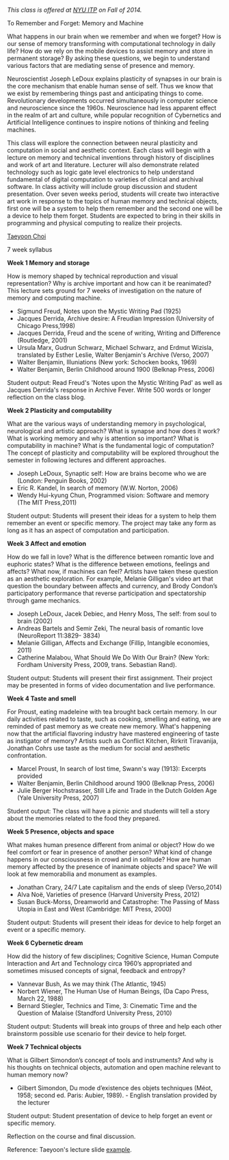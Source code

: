 
*This class is offered at <a href="http://itp.nyu.edu/sigs/program/">NYU ITP</a> on Fall of 2014.* 


To Remember and Forget: Memory and Machine 

What happens in our brain when we remember and when we forget? How is our sense of memory transforming with computational technology in daily life? How do we rely on the mobile devices to assist memory and store in permanent storage?  By asking these questions, we begin to understand various factors that are mediating sense of presence and memory. 

Neuroscientist Joseph LeDoux explains plasticity of synapses in our brain is the core mechanism that enable human sense of self. Thus we know that we exist by remembering things past and anticipating things to come. Revolutionary developments occurred simultaneously in computer science and neuroscience since the 1960s. Neuroscience had less apparent effect in the realm of art and culture, while popular recognition of Cybernetics and Artificial Intelligence continues to inspire notions of thinking and feeling machines. 

This class will explore the connection between neural plasticity and computation in social and aesthetic context. Each class will begin with a lecture on memory and technical inventions through history of disciplines and work of art and literature. Lecturer will also demonstrate related technology such as logic gate level electronics to help understand fundamental of digital computation to varieties of clinical and archival software. In class activity will include group discussion and student presentation. Over seven weeks period, students will create two interactive art work in response to the topics of human memory and technical objects, first one will be a system to help them remember and the second one will be a device to help them forget. Students are expected to bring in their skills in programming and physical computing to realize their projects. 

<a href="http://taeyoonchoi.com">Taeyoon Choi </a>

7 week syllabus 

**Week 1 Memory and storage**

How is memory shaped by technical reproduction and visual representation? Why is archive important and how can it be reanimated? This lecture sets ground for 7 weeks of investigation on the nature of memory and computing machine. 

* Sigmund Freud, Notes upon the Mystic Writing Pad (1925) 
* Jacques Derrida, Archive desire: A Freudian Impression (University of Chicago Press,1998)
* Jacques Derrida, Freud and the scene of writing, Writing and Difference (Routledge, 2001)
*  Ursula Marx, Gudrun Schwarz, Michael Schwarz, and Erdmut Wizisla, translated by Esther Leslie, Walter Benjamin's Archive (Verso, 2007)
*  Walter Benjamin, Illuniations (New york: Schocken books, 1969)
*  Walter Benjamin, Berlin Childhood around 1900 (Belknap Press, 2006)

Student output: Read Freud's 'Notes upon the Mystic Writing Pad' as well as Jacques Derrida's response in Archive Fever. Write 500 words or longer reflection on the class blog. 
  
**Week 2 Plasticity and computability**

What are the various ways of understanding memory in psychological, neurological and artistic approach? What is synapse and how does it work?  What is working memory and why is attention so important? What is computability in machine? What is the fundamental logic of computation? The concept of plasticity and computability will be explored throughout the semester in following lectures and different approaches.  

* Joseph LeDoux, Synaptic self: How are brains become who we are (London: Penguin Books, 2002)
* Eric R. Kandel, In search of memory (W.W. Norton, 2006)  
* Wendy Hui-kyung Chun, Programmed vision: Software and memory (The MIT Press,2011)

Student output: Students will present their ideas for a system to help them remember an event or specific memory. The project may take any form as long as it has an aspect of computation and participation. 

**Week 3 Affect and emotion** 

How do we fall in love? What is the difference between romantic love and euphoric states? What is the difference between emotions, feelings and affects? What now, if machines can feel? Artists have taken these question as an aesthetic exploration. For example,  Melanie Gilligan's video art that question the boundary between affects and currency, and Brody Condon’s participatory performance that reverse participation and spectatorship through game mechanics.  

* Joseph LeDoux, Jacek Debiec, and Henry Moss, The self: from soul to brain (2002)
* Andreas Bartels and Semir Zeki, The neural basis of romantic love (NeuroReport 11:3829- 3834)
* Melanie Gilligan, Affects and Exchange (Fillip, Intangible economies, 2011) 
* Catherine Malabou, What Should We Do With Our Brain? (New York: Fordham University Press, 2009, trans. Sebastian Rand).

Student output: Students will present their first assignment. Their project may be presented in forms of video documentation and live performance. 
 
**Week 4 Taste and smell**

For Proust, eating madeleine with tea brought back certain memory. In our daily activities related to taste, such as cooking, smelling and eating, we are reminded of past memory as we create new memory. What's happening now that the artificial flavoring industry have mastered engineering of taste as instigator of memory? Artists such as Conflict Kitchen, Rirkrit Tiravanija, Jonathan Cohrs use taste as the medium for social and aesthetic confrontation.

* Marcel Proust, In search of lost time, Swann's way (1913): Excerpts provided 
* Walter Benjamin, Berlin Childhood around 1900 (Belknap Press, 2006) 
* Julie Berger Hochstrasser, Still Life and Trade in the Dutch Golden Age (Yale University Press, 2007)


Student output: The class will have a picnic and students will tell a story about the memories related to the food they prepared. 

**Week 5 Presence, objects and space**

What makes human presence different from animal or object? How do we feel comfort or fear in presence of another person? What kind of change happens in our consciousness in crowd and in solitude? How are human memory affected by the presence of inanimate objects and space? We will look at few memorabilia and monument as examples.  

* Jonathan Crary, 24/7 Late capitalism and the ends of sleep (Verso,2014)
* Alva Noë, Varieties of presence (Harvard University Press, 2012)   
* Susan Buck-Morss, Dreamworld and Catastrophe: The Passing of Mass Utopia in East and West (Cambridge: MIT Press, 2000)


Student output: Students will present their ideas for device to help forget an event or a specific memory.  

**Week 6 Cybernetic dream**

How did the history of few disciplines; Cognitive Science, Human Compute Interaction and Art and Technology circa 1960’s appropriated and sometimes misused concepts of signal, feedback and entropy? 

* Vannevar Bush, As we may think (The Atlantic, 1945)
* Norbert Wiener, The Human Use of Human Beings, (Da Capo Press, March 22, 1988)
* Bernard Stiegler, Technics and Time, 3: Cinematic Time and the Question of Malaise (Standford University Press, 2010)

Student output:  Students will break into groups of three and help each other brainstorm possible use scenario for their device to help forget.  

**Week 7 Technical objects** 

What is Gilbert Simondon’s concept of tools and instruments? And why is his thoughts on technical objects, automation and open machine relevant to human memory now? 

* Gilbert Simondon, Du mode d’existence des objets techniques (Méot, 1958; second ed. Paris: Aubier, 1989). - English translation provided by the lecturer

Student output: Student presentation of device to help forget an event or specific memory.
 
 
Reflection on the course and final discussion. 

Reference: Taeyoon's lecture slide <a href="https://speakerdeck.com/tchoi8/black-boxes">example</a>.   
